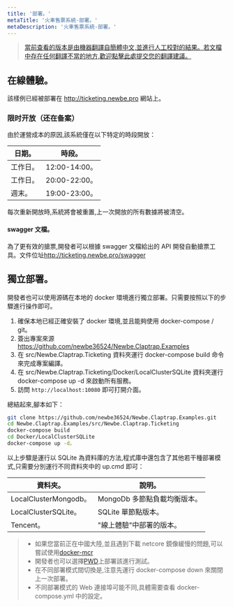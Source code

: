 ```yaml
---
title: '部署。'
metaTitle: '火車售票系統-部署。'
metaDescription: '火車售票系統-部署。'
---
```


> [當前查看的版本是由機器翻譯自簡體中文,並進行人工校對的結果。若文檔中存在任何翻譯不當的地方,歡迎點擊此處提交您的翻譯建議。](https://crwd.in/newbeclaptrap)

## 在線體驗。

該樣例已經被部署在 <http://ticketing.newbe.pro> 網站上。

### 限时开放（还在备案）

由於運營成本的原因,該系統僅在以下特定的時段開放：

| 日期。  | 時段。          |
| ---- | ------------ |
| 工作日。 | 12:00-14:00。 |
| 工作日。 | 20:00-22:00。 |
| 週末。  | 19:00-23:00。 |

每次重新開放時,系統將會被重置,上一次開放的所有數據將被清空。

#### swagger 文檔。

為了更有效的搶票,開發者可以根據 swagger 文檔給出的 API 開發自動搶票工具。文件位址<http://ticketing.newbe.pro/swagger>

## 獨立部署。

開發者也可以使用源碼在本地的 docker 環境進行獨立部署。只需要按照以下的步驟進行操作即可。

1. 確保本地已經正確安裝了 docker 環境,並且能夠使用 docker-compose / git。
2. 簽出專案來源 <https://github.com/newbe36524/Newbe.Claptrap.Examples>
3. 在 src/Newbe.Claptrap.Ticketing 資料夾運行 docker-compose build 命令來完成專案編譯。
4. 在 src/Newbe.Claptrap.Ticketing/Docker/LocalClusterSQLite 資料夾運行 docker-compose up -d 來啟動所有服務。
5. 訪問 `http://localhost:10080` 即可打開介面。

總結起來,腳本如下：

```bash
git clone https://github.com/newbe36524/Newbe.Claptrap.Examples.git
cd Newbe.Claptrap.Examples/src/Newbe.Claptrap.Ticketing
docker-compose build
cd Docker/LocalClusterSQLite
docker-compose up -d。
```

以上步驟是運行以 SQLite 為資料庫的方法,程式庫中還包含了其他若干種部署模式,只需要分別運行不同資料夾中的 up.cmd 即可：

| 資料夾。                 | 說明。                |
| -------------------- | ------------------ |
| LocalClusterMongodb。 | MongoDb 多節點負載均衡版本。 |
| LocalClusterSQLite。  | SQLite 單節點版本。      |
| Tencent。             | "線上體驗"中部署的版本。      |

> - 如果您當前正在中國大陸,並且遇到下載 netcore 鏡像緩慢的問題,可以嘗試使用[docker-mcr](https://github.com/newbe36524/Newbe.McrMirror)
> - 開發者也可以選擇[PWD](https://labs.play-with-docker.com/)上部署該進行測試。
> - 在不同部署模式間切換是,注意先運行 docker-compose down 來關閉上一次部署。
> - 不同部署模式的 Web 連接埠可能不同,具體需要查看 docker-compose.yml 中的設定。
